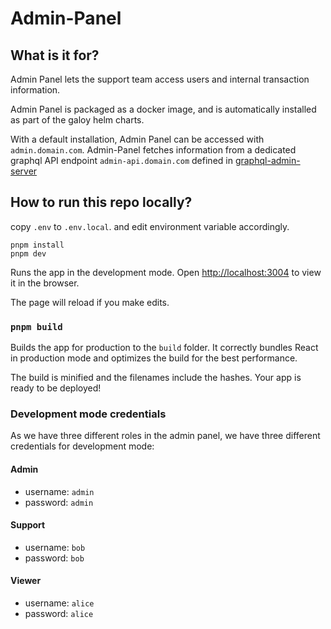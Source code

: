 # Admin-Panel

## What is it for?

Admin Panel lets the support team access users and internal transaction information.

Admin Panel is packaged as a docker image, and is automatically installed as part of the galoy helm charts.

With a default installation, Admin Panel can be accessed with `admin.domain.com`. Admin-Panel fetches information from a dedicated graphql API endpoint `admin-api.domain.com` defined in [graphql-admin-server](https://github.com/GaloyMoney/galoy/blob/main/src/servers/graphql-admin-server.ts)

## How to run this repo locally?

copy `.env` to `.env.local`. and edit environment variable accordingly.

```
pnpm install
pnpm dev
```

Runs the app in the development mode.
Open [http://localhost:3004](http://localhost:3004) to view it in the browser.

The page will reload if you make edits.

### `pnpm build`

Builds the app for production to the `build` folder.
It correctly bundles React in production mode and optimizes the build for the best performance.

The build is minified and the filenames include the hashes.
Your app is ready to be deployed!

### Development mode credentials

As we have three different roles in the admin panel, we have three different credentials for development mode:

#### Admin
- username: `admin`
- password: `admin`

#### Support
- username: `bob`
- password: `bob`

#### Viewer
- username: `alice`
- password: `alice`
